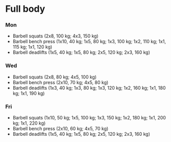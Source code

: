 # Full body
### Mon
* Barbell squats (2x8, 100 kg; 4x3, 150 kg)
* Barbell bench press (1x10, 40 kg; 1x5, 80 kg; 1x3, 100 kg; 1x2, 110 kg; 1x1, 115 kg; 1x1, 120 kg)
* Barbell deadlifts (1x5, 40 kg; 1x5, 80 kg; 2x5, 120 kg; 2x3, 160 kg)

### Wed
* Barbell squats (2x8, 80 kg; 4x5, 100 kg)
* Barbell bench press (2x10, 70 kg; 4x5, 80 kg)
* Barbell deadlifts (1x3, 40 kg; 1x3, 80 kg; 1x3, 120 kg; 1x2, 160 kg; 1x1, 180 kg; 1x1, 190 kg)

### Fri
* Barbell squats (1x10, 50 kg; 1x5, 100 kg; 1x3, 150 kg; 1x2, 180 kg; 1x1, 200 kg; 1x1, 220 kg)
* Barbell bench press (2x10, 60 kg; 4x5, 70 kg)
* Barbell deadlifts (1x5, 40 kg; 1x5, 80 kg; 2x5, 120 kg; 2x3, 160 kg)
